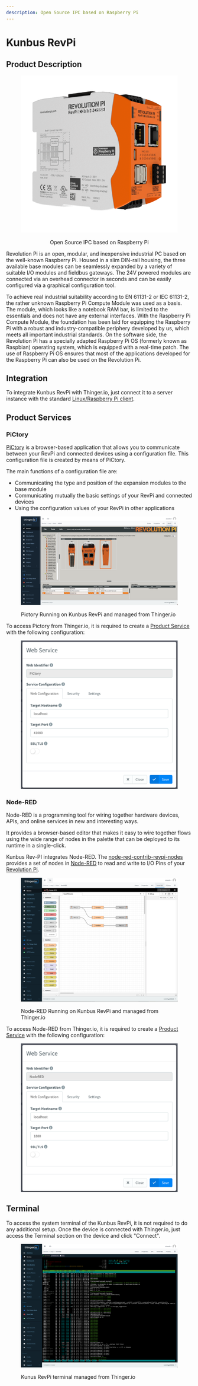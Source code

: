 ```yaml
---
description: Open Source IPC based on Raspberry Pi
---
```


# Kunbus RevPi

## Product Description

<div align="center">

<figure><img src="../../.gitbook/assets/RevPi-Connect-SE-0000.png" alt=""><figcaption><p>Open Source IPC based on Raspberry Pi</p></figcaption></figure>

</div>

Revolution Pi is an open, modular, and inexpensive industrial PC based on the well-known Raspberry Pi. Housed in a slim DIN-rail housing, the three available base modules can be seamlessly expanded by a variety of suitable I/O modules and fieldbus gateways. The 24V powered modules are connected via an overhead connector in seconds and can be easily configured via a graphical configuration tool.

To achieve real industrial suitability according to EN 61131-2 or IEC 61131-2, the rather unknown Raspberry Pi Compute Module was used as a basis. The module, which looks like a notebook RAM bar, is limited to the essentials and does not have any external interfaces. With the Raspberry Pi Compute Module, the foundation has been laid for equipping the Raspberry Pi with a robust and industry-compatible periphery developed by us, which meets all important industrial standards. On the software side, the Revolution Pi has a specially adapted Raspberry Pi OS (formerly known as Raspbian) operating system, which is equipped with a real-time patch. The use of Raspberry Pi OS ensures that most of the applications developed for the Raspberry Pi can also be used on the Revolution Pi.

## Integration

To integrate Kunbus RevPi with Thinger.io, just connect it to a server instance with the standard [Linux/Raspberry Pi client](../../linux.md).

## Product Services

### PiCtory

[PiCtory](https://revolutionpi.com/tutorials/what-is-pictory/) is a browser-based application that allows you to communicate between your RevPi and connected devices using a configuration file. This configuration file is created by means of PiCtory.

The main functions of a configuration file are:

* Communicating the type and position of the expansion modules to the base module
* Communicating mutually the basic settings of your RevPi and connected devices
* Using the configuration values of your RevPi in other applications

<figure><img src="../../.gitbook/assets/image (288).png" alt=""><figcaption><p>Pictory Running on Kunbus RevPi and managed from Thinger.io</p></figcaption></figure>

To access Pictory from Thinger.io, it is required to create a [Product Service](kunbus-revpi.md#product-services) with the following configuration:

<figure><img src="../../.gitbook/assets/image (2) (1).png" alt=""><figcaption></figcaption></figure>

### Node-RED

Node-RED is a programming tool for wiring together hardware devices, APIs, and online services in new and interesting ways.

It provides a browser-based editor that makes it easy to wire together flows using the wide range of nodes in the palette that can be deployed to its runtime in a single-click.

Kunbus Rev-PI integrates Node-RED. The [node-red-contrib-revpi-nodes](https://flows.nodered.org/node/node-red-contrib-revpi-nodes) provides a set of nodes in [Node-RED](https://nodered.org/) to read and write to I/O Pins of your [Revolution Pi](https://revolution.kunbus.de/).

<figure><img src="../../.gitbook/assets/image (26) (2).png" alt=""><figcaption><p>Node-RED Running on Kunbus RevPi and managed from Thinger.io</p></figcaption></figure>

To access Node-RED from Thinger.io, it is required to create a [Product Service](kunbus-revpi.md#product-services) with the following configuration:

<figure><img src="../../.gitbook/assets/image (240).png" alt=""><figcaption></figcaption></figure>

## Terminal

To access the system terminal of the Kunbus RevPi, it is not required to do any additional setup. Once the device is connected with Thinger.io, just access the Terminal section on the device and click "Connect".

<figure><img src="../../.gitbook/assets/image (58).png" alt=""><figcaption><p>Kunus RevPi terminal managed from Thinger.io</p></figcaption></figure>

